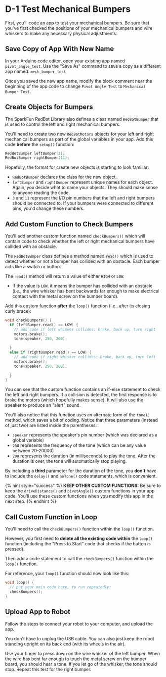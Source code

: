 # D-1 Test Mechanical Bumpers

First, you'll code an app to test your mechanical bumpers. Be sure that you've first checked the positions of your mechanical bumpers and wire whiskers to make any necessary physical adjustments.

## Save Copy of App With New Name <a id="save-copy-of-app-with-new-name"></a>

In your Arduino code editor, open your existing app named `pivot_angle_test`. Use the "Save As" command to save a copy as a different app named:  `mech_bumper_test`

Once you saved the new app name, modify the block comment near the beginning of the app code to change `Pivot Angle Test` to `Mechanical Bumper Test`.

## Create Objects for Bumpers

The SparkFun RedBot Library also defines a class named `RedBotBumper` that is used to control the left and right mechanical bumpers.

You'll need to create two new `RedBotMotors` objects for your left and right mechanical bumpers as part of the global variables in your app. Add this code **before** the `setup()` function:

```cpp
RedBotBumper leftBumper(3);
RedBotBumper rightBumper(11);
```

Hopefully, the format for create new objects is starting to look familiar:

* `RedBotBumper` declares the class for the new object.
* `leftBumper` and `rightBumper` represent unique names for each object. Again, you decide what to name your objects. They should make sense to anyone reading the code.
* `3` and `11` represent the I/O pin numbers that the left and right bumpers should be connected to. If your bumpers were connected to different pins, you'd change these numbers.

## Add Custom Function to Check Bumpers

You'll add another custom function named `checkBumpers()` which will contain code to check whether the left or right mechanical bumpers have collided with an obstacle.

The `RedBotBumper` class defines a method named `read()` which is used to detect whether or not a bumper has collided with an obstacle. Each bumper acts like a switch or button.

The `read()` method will return a value of either `HIGH` or `LOW`:

* If the value is `LOW`, it means the bumper has collided with an obstacle \(i.e., the wire whisker has bent backwards far enough to make electrical contact with the metal screw on the bumper board\).

Add this custom function **after** the `loop()` function \(i.e., after its closing curly brace\):

```cpp
void checkBumpers() {
  if (leftBumper.read() == LOW) {
    // add code if left whisker collides: brake, back up, turn right
    motors.brake();
    tone(speaker, 250, 200);
    
  }
  else if (rightBumper.read() == LOW) {
    // add code if right whisker collides: brake, back up, turn left
    motors.brake();
    tone(speaker, 250, 200);
    
  }
}
```

You can see that the custom function contains an if-else statement to check the left and right bumpers. If a collision is detected, the first response is to brake the motors \(which hopefully makes sense\). It will also use the speaker to produce an "alert" sound.

You'll also notice that this function uses an alternate form of the `tone()` method, which saves a bit of coding.  Notice that three parameters \(instead of just two\) are listed inside the parentheses:

* `speaker` represents the speaker's pin number \(which was declared as a global variable\)
* `250` represents the frequency of the tone \(which can be any value between 20-20000\)
* `200` represents the duration \(in milliseconds\) to play the tone. After the duration is over, the tone will automatically stop playing.

By including a **third** parameter for the duration of the tone, you **don't** have to include the `delay()` and `noTone()` code statements, which is convenient.

{% hint style="success" %}
**KEEP OTHER CUSTOM FUNCTIONS:**  Be sure to keep the `driveDistance()` and `pivotAngle()` custom functions in your app code. You'll use these custom functions when you modify this app in the next step.
{% endhint %}

## Call Custom Function in Loop

You'll need to call the `checkBumpers()` function within the `loop()` function.

However, you first need to **delete all the existing code within** the `loop()` function \(including the "Press to Start" code that checks if the button is pressed\).

Then add a code statement to call the `checkBumpers()` function within the `loop()` function.

For reference, your `loop()` function should now look like this:

```cpp
void loop() {
  // put your main code here, to run repeatedly:
  checkBumpers();  
}
```

## Upload App to Robot

Follow the steps to connect your robot to your computer, and upload the app.

You don't have to unplug the USB cable. You can also just keep the robot standing upright on its back end \(with its wheels in the air\).

Use your finger to press down on the wire whisker of the left bumper. When the wire has bent far enough to touch the metal screw on the bumper board, you should hear a tone. If you let go of the whisker, the tone should stop. Repeat this test for the right bumper.



